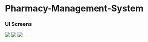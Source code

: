 # Pharmacy-Management-System

<p><h3>UI Screens</h3></p>
<img src="https://user-images.githubusercontent.com/72397374/170499740-a521942c-cb95-4385-9903-8aaa75c091e5.png" />
<img src="https://user-images.githubusercontent.com/72397374/170499780-f9296cc4-1aac-444c-8a4a-f932a65400e4.png" />
<img src="https://user-images.githubusercontent.com/72397374/170499795-0911fdc6-7134-4728-9890-a783ed73d635.png" />
